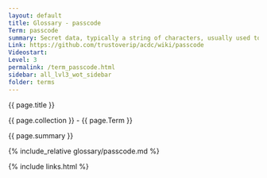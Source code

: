 ```yaml
---
layout: default
title: Glossary - passcode
Term: passcode
summary: Secret data, typically a string of characters, usually used to confirm a user's identity
Link: https://github.com/trustoverip/acdc/wiki/passcode
Videostart: 
Level: 3
permalink: /term_passcode.html
sidebar: all_lvl3_wot_sidebar
folder: terms
---
```


{{ page.title }}

{{ page.collection }} - {{ page.Term }}

   {{ page.summary }}

{% include_relative glossary/passcode.md %}

 {% include links.html %} 
